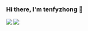 ### Hi there, I'm tenfyzhong 👋

<a href="https://github.com/tenfyzhong">
  <img align="left" src="https://github-readme-stats.vercel.app/api?username=tenfyzhong" />
</a>
<a href="https://github.com/tenfyzhong">
  <img align="left" src="https://github-readme-stats.vercel.app/api/top-langs/?username=tenfyzhong" />
</a>

<!--
**tenfyzhong/tenfyzhong** is a ✨ _special_ ✨ repository because its `README.md` (this file) appears on your GitHub profile.

[![tenfy's github stats](https://github-readme-stats.vercel.app/api?username=tenfyzhong&count_private=true)](https://github.com/tenfyzhong)
[![Top Langs](https://github-readme-stats.vercel.app/api/top-langs/?username=tenfyzhong&count_private=true&layout=compact&hide=Roff,Makefile,C)](https://github.com/tenfyzhong)


Here are some ideas to get you started:

- 🔭 I’m currently working on ...
- 🌱 I’m currently learning ...
- 👯 I’m looking to collaborate on ...
- 🤔 I’m looking for help with ...
- 💬 Ask me about ...
- 📫 How to reach me: ...
- 😄 Pronouns: ...
- ⚡ Fun fact: ...
-->
